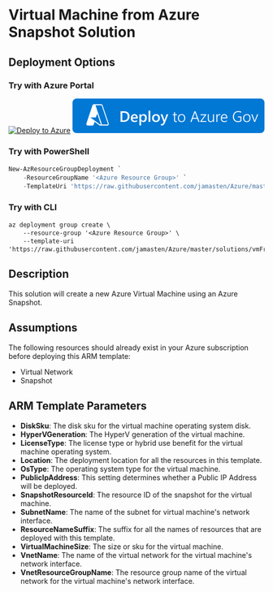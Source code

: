 # Virtual Machine from Azure Snapshot Solution

## Deployment Options

### Try with Azure Portal

[![Deploy to Azure](https://aka.ms/deploytoazurebutton)](https://portal.azure.com/#create/Microsoft.Template/uri/https%3A%2F%2Fraw.githubusercontent.com%2Fjamasten%2FAzure%2Fmaster%2Fsolutions%2FvmFromSnapshot%2Fsolution.json)
[![Deploy to Azure Gov](https://raw.githubusercontent.com/Azure/azure-quickstart-templates/master/1-CONTRIBUTION-GUIDE/images/deploytoazuregov.svg?sanitize=true)](https://portal.azure.us/#create/Microsoft.Template/uri/https%3A%2F%2Fraw.githubusercontent.com%2Fjamasten%2FAzure%2Fmaster%2Fsolutions%2FvmFromSnapshot%2Fsolution.json)

### Try with PowerShell

```powershell
New-AzResourceGroupDeployment `
    -ResourceGroupName '<Azure Resource Group>' `
    -TemplateUri 'https://raw.githubusercontent.com/jamasten/Azure/master/solutions/vmFromSnapshot/solution.json'
```

### Try with CLI

````cli
az deployment group create \
    --resource-group '<Azure Resource Group>' \
    --template-uri 'https://raw.githubusercontent.com/jamasten/Azure/master/solutions/vmFromSnapshot/solution.json'
````

## Description

This solution will create a new Azure Virtual Machine using an Azure Snapshot.

## Assumptions

The following resources should already exist in your Azure subscription before deploying this ARM template:

- Virtual Network
- Snapshot

## ARM Template Parameters

- **DiskSku**: The disk sku for the virtual machine operating system disk.
- **HyperVGeneration**: The HyperV generation of the virtual machine.
- **LicenseType**: The license type or hybrid use benefit for the virtual machine operating system.
- **Location**: The deployment location for all the resources in this template.
- **OsType**: The operating system type for the virtual machine.
- **PublicIpAddress**: This setting determines whether a Public IP Address will be deployed.
- **SnapshotResourceId**: The resource ID of the snapshot for the virtual machine.
- **SubnetName**: The name of the subnet for virtual machine's network interface.
- **ResourceNameSuffix**: The suffix for all the names of resources that are deployed with this template.
- **VirtualMachineSize**: The size or sku for the virtual machine.
- **VnetName**: The name of the virtual network for the virtual machine's network interface.
- **VnetResourceGroupName**: The resource group name of the virtual network for the virtual machine's network interface.

